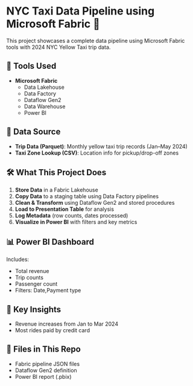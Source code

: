 # NYC Taxi Data Pipeline using Microsoft Fabric 🚖

This project showcases a complete data pipeline using Microsoft Fabric tools with 2024 NYC Yellow Taxi trip data.

## 🔧 Tools Used
- **Microsoft Fabric**
  - Data Lakehouse
  - Data Factory
  - Dataflow Gen2
  - Data Warehouse
  - Power BI

## 📁 Data Source
- **Trip Data (Parquet)**: Monthly yellow taxi trip records (Jan–May 2024)
- **Taxi Zone Lookup (CSV)**: Location info for pickup/drop-off zones

## 🛠️ What This Project Does
1. **Store Data** in a Fabric Lakehouse
2. **Copy Data** to a staging table using Data Factory pipelines
3. **Clean & Transform** using Dataflow Gen2 and stored procedures
4. **Load to Presentation Table** for analysis
5. **Log Metadata** (row counts, dates processed)
6. **Visualize in Power BI** with filters and key metrics

## 📊 Power BI Dashboard
Includes:
- Total revenue
- Trip counts
- Passenger count
- Filters: Date,Payment type

## 🧠 Key Insights
- Revenue increases from Jan to Mar 2024
- Most rides paid by credit card

## 📂 Files in This Repo
- Fabric pipeline JSON files
- Dataflow Gen2 definition
- Power BI report (.pbix)

